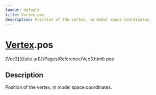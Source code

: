 ```yaml
---
layout: default
title: Vertex.pos
description: Position of the vertex, in model space coordinates.
---
```

# [Vertex]({{site.url}}/Pages/Reference/Vertex.html).pos

<div class='signature' markdown='1'>
[Vec3]({{site.url}}/Pages/Reference/Vec3.html) pos
</div>

## Description
Position of the vertex, in model space coordinates.

